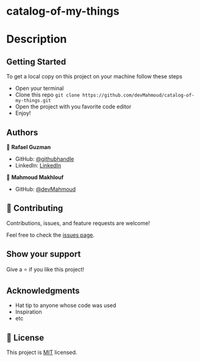# catalog-of-my-things

# Description

## Getting Started

To get a local copy on this project on your machine follow these steps
- Open your terminal
- Clone this repo `git clone https://github.com/devMahmoud/catalog-of-my-things.git`
- Open the project with you favorite code editor
- Enjoy!


## Authors
👤 **Rafael Guzman**

- GitHub: [@githubhandle](https://github.com/rega1237/) 
- LinkedIn: [LinkedIn](https://www.linkedin.com/in/rafael-eduardo-guzman/)

👤 **Mahmoud Makhlouf**

- GitHub: [@devMahmoud](https://github.com/devMahmoud)

## 🤝 Contributing

Contributions, issues, and feature requests are welcome!

Feel free to check the [issues page](../../issues/).

## Show your support

Give a ⭐️ if you like this project!

## Acknowledgments

- Hat tip to anyone whose code was used
- Inspiration
- etc

## 📝 License

This project is [MIT](./MIT.md) licensed.